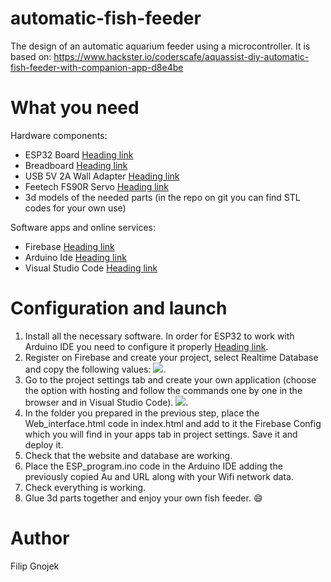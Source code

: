# automatic-fish-feeder

The design of an automatic aquarium feeder using a microcontroller. It is based on:
https://www.hackster.io/coderscafe/aquassist-diy-automatic-fish-feeder-with-companion-app-d8e4be

# What you need

Hardware components:

- ESP32 Board [Heading link](https://sklep.msalamon.pl/produkt/zestaw-esp32-esp-wroom-32u-z-antena-i-przewodem-usb/)
- Breadboard [Heading link](https://www.amazon.com/BB400-Solderless-Plug-BreadBoard-tie-points/dp/B0040Z1ERO)
- USB 5V 2A Wall Adapter [Heading link](https://thinkrobotics.com/products/power-supply-5v-2-4a)
- Feetech FS90R Servo [Heading link](https://botland.com.pl/serwa-praca-ciagla-360/4689-serwo-feetech-fs90r-micro-praca-ciagla-360-stopni-5904422305888.html)
- 3d models of the needed parts (in the repo on git you can find STL codes for your own use)

Software apps and online services:

- Firebase [Heading link](https://console.firebase.google.com/)
- Arduino Ide [Heading link](https://www.arduino.cc/en/software)
- Visual Studio Code [Heading link](https://code.visualstudio.com/)

# Configuration and launch

1. Install all the necessary software. In order for ESP32 to work with Arduino IDE you need to configure it properly [Heading link](https://www.youtube.com/watch?v=UuuqnmJIjR0).
2. Register on Firebase and create your project, select Realtime Database and copy the following values:
   ![](https://pandao.github.io/editor.md/examples/images/8.jpg).
3. Go to the project settings tab and create your own application (choose the option with hosting and follow the commands one by one in the browser and in Visual Studio Code).
   ![](https://pandao.github.io/editor.md/examples/images/8.jpg).
4. In the folder you prepared in the previous step, place the Web_interface.html code in index.html and add to it the Firebase Config which you will find in your apps tab in project settings. Save it and deploy it.
5. Check that the website and database are working.
6. Place the ESP_program.ino code in the Arduino IDE adding the previously copied Au and URL along with your Wifi network data.
7. Check everything is working.
8. Glue 3d parts together and enjoy your own fish feeder. :smile:

# Author

Filip Gnojek
